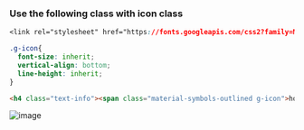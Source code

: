 ### Use the following class with icon class
```css
<link rel="stylesheet" href="https://fonts.googleapis.com/css2?family=Material+Symbols+Outlined:opsz,wght,FILL,GRAD@20..48,100..700,0..1,-50..200">

.g-icon{
  font-size: inherit;
  vertical-align: bottom;
  line-height: inherit;
}
```

```html
<h4 class="text-info"><span class="material-symbols-outlined g-icon">home</span>Home Sweet Home</h4>
```

![image](https://github.com/mehediishere/All-Markdown-Files/assets/51486542/95e72850-baac-4363-acf5-c3682075d3df)
